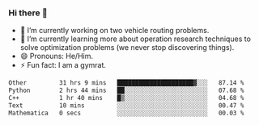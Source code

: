### Hi there 👋

- 🔭 I’m currently working on two vehicle routing problems.
- 🌱 I’m currently learning more about operation research techniques to solve optimization problems (we never stop discovering things).
- 😄 Pronouns: He/Him.
- ⚡ Fun fact: I am a gymrat.

<!-- - 📫 How to reach me: [oscarale930719@gmail.com](mailto:oscarale930719@gmail.com) -->

<!--
**oscaralejandro1907/oscaralejandro1907** is a ✨ _special_ ✨ repository because its `README.md` (this file) appears on your GitHub profile.

Here are some ideas to get you started:

- 🔭 I’m currently working on ...
- 🌱 I’m currently learning ...
- 👯 I’m looking to collaborate on ...
- 🤔 I’m looking for help with ...
- 💬 Ask me about ...
- 📫 How to reach me: ...
- 😄 Pronouns: ...
- ⚡ Fun fact: ...
-->

<!--START_SECTION:waka-->

```txt
Other         31 hrs 9 mins   █████████████████████▓░░░   87.14 %
Python        2 hrs 44 mins   ██░░░░░░░░░░░░░░░░░░░░░░░   07.68 %
C++           1 hr 40 mins    █▒░░░░░░░░░░░░░░░░░░░░░░░   04.68 %
Text          10 mins         ░░░░░░░░░░░░░░░░░░░░░░░░░   00.47 %
Mathematica   0 secs          ░░░░░░░░░░░░░░░░░░░░░░░░░   00.03 %
```

<!--END_SECTION:waka-->
